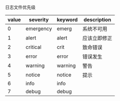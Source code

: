 日志文件优先级

value | severity | keyword | description 
------ | ------| -----| ------
 0 | emergency | emerg | 系统不可用
 1  | alert | alert | 应该立即修正 
 2 | critical | crit | 致命错误 
 3 | error | error | 错误发生 
 4 | warning | warning | 警告 
 5 | notice | notice | 提示 
 6 | info | info | 
 7 | debug | debug | 